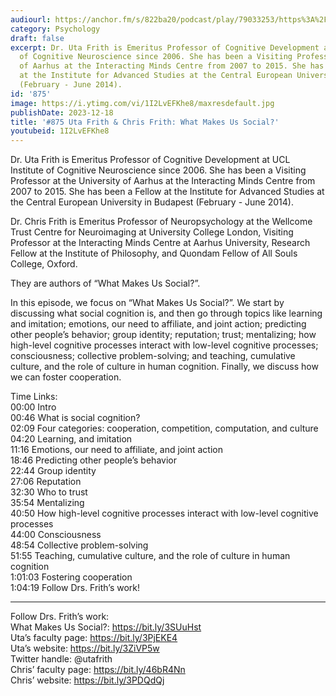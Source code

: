 ```yaml
---
audiourl: https://anchor.fm/s/822ba20/podcast/play/79033253/https%3A%2F%2Fd3ctxlq1ktw2nl.cloudfront.net%2Fstaging%2F2023-10-23%2F3240db0a-8f5b-006f-8c8d-c102bd9a000f.m4a
category: Psychology
draft: false
excerpt: Dr. Uta Frith is Emeritus Professor of Cognitive Development at UCL Institute
  of Cognitive Neuroscience since 2006. She has been a Visiting Professor at the University
  of Aarhus at the Interacting Minds Centre from 2007 to 2015. She has been a Fellow
  at the Institute for Advanced Studies at the Central European University in Budapest
  (February - June 2014).
id: '875'
image: https://i.ytimg.com/vi/1I2LvEFKhe8/maxresdefault.jpg
publishDate: 2023-12-18
title: '#875 Uta Frith & Chris Frith: What Makes Us Social?'
youtubeid: 1I2LvEFKhe8
---
```

<div class="timelinks">

Dr. Uta Frith is Emeritus Professor of Cognitive Development at UCL Institute of Cognitive Neuroscience since 2006. She has been a Visiting Professor at the University of Aarhus at the Interacting Minds Centre from 2007 to 2015. She has been a Fellow at the Institute for Advanced Studies at the Central European University in Budapest (February - June 2014).

Dr. Chris Frith is Emeritus Professor of Neuropsychology at the Wellcome Trust Centre for Neuroimaging at University College London, Visiting Professor at the Interacting Minds Centre at Aarhus University, Research Fellow at the Institute of Philosophy, and Quondam Fellow of All Souls College, Oxford.

They are authors of “What Makes Us Social?”.

In this episode, we focus on “What Makes Us Social?”. We start by discussing what social cognition is, and then go through topics like learning and imitation; emotions, our need to affiliate, and joint action; predicting other people’s behavior; group identity; reputation; trust; mentalizing; how high-level cognitive processes interact with low-level cognitive processes; consciousness; collective problem-solving; and teaching, cumulative culture, and the role of culture in human cognition. Finally, we discuss how we can foster cooperation.

Time Links:  
<time>00:00</time> Intro  
<time>00:46</time> What is social cognition?  
<time>02:09</time> Four categories: cooperation, competition, computation, and culture  
<time>04:20</time> Learning, and imitation  
<time>11:16</time> Emotions, our need to affiliate, and joint action  
<time>18:46</time> Predicting other people’s behavior  
<time>22:44</time> Group identity  
<time>27:06</time> Reputation  
<time>32:30</time> Who to trust  
<time>35:54</time> Mentalizing  
<time>40:50</time> How high-level cognitive processes interact with low-level cognitive processes  
<time>44:00</time> Consciousness  
<time>48:54</time> Collective problem-solving  
<time>51:55</time> Teaching, cumulative culture, and the role of culture in human cognition  
<time>1:01:03</time> Fostering cooperation  
<time>1:04:19</time> Follow Drs. Frith’s work!

---

Follow Drs. Frith’s work:  
What Makes Us Social?: https://bit.ly/3SUuHst  
Uta’s faculty page: https://bit.ly/3PjEKE4  
Uta’s website: https://bit.ly/3ZiVP5w  
Twitter handle: @utafrith  
Chris’ faculty page: https://bit.ly/46bR4Nn  
Chris’ website: https://bit.ly/3PDQdQj
</div>


